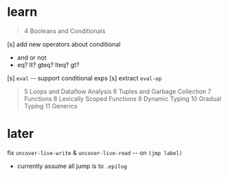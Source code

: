 # learn

> 4 Booleans and Conditionals

[s] add new operators about conditional

- and or not
- eq? lt? gteq? lteq? gt?

[s] `eval` -- support conditional exps
[s] extract `eval-op`

> 5 Loops and Dataflow Analysis
> 6 Tuples and Garbage Collection
> 7 Functions
> 8 Lexically Scoped Functions
> 9 Dynamic Typing
> 10 Gradual Typing
> 11 Generics

# later

fix `uncover-live-write` & `uncover-live-read` -- on `(jmp label)`

- currently assume all jump is to `.epilog`

